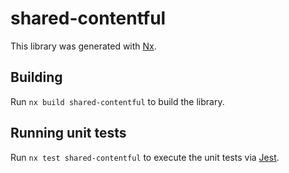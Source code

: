 # shared-contentful

This library was generated with [Nx](https://nx.dev).

## Building

Run `nx build shared-contentful` to build the library.

## Running unit tests

Run `nx test shared-contentful` to execute the unit tests via [Jest](https://jestjs.io).
